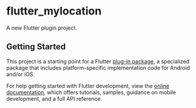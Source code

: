 # flutter_mylocation

A new Flutter plugin project.

## Getting Started

This project is a starting point for a Flutter
[plug-in package](https://flutter.dev/developing-packages/),
a specialized package that includes platform-specific implementation code for
Android and/or iOS.

For help getting started with Flutter development, view the
[online documentation](https://flutter.dev/docs), which offers tutorials,
samples, guidance on mobile development, and a full API reference.

